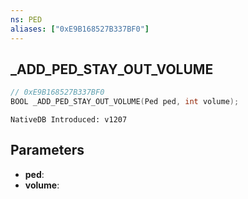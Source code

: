 ```yaml
---
ns: PED
aliases: ["0xE9B168527B337BF0"]
---
```

## _ADD_PED_STAY_OUT_VOLUME

```c
// 0xE9B168527B337BF0
BOOL _ADD_PED_STAY_OUT_VOLUME(Ped ped, int volume);
```

```
NativeDB Introduced: v1207
```

## Parameters
* **ped**:
* **volume**:
